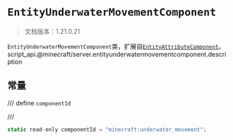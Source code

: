# `EntityUnderwaterMovementComponent`

> 文档版本：1.21.0.21

`EntityUnderwaterMovementComponent`类，扩展自[`EntityAttributeComponent`](./entityattributecomponent.md)。script_api.@minecraft/server.entityunderwatermovementcomponent.description

## 常量

/// define
`componentId`


///

```js
static read-only componentId = "minecraft:underwater_movement";
```

